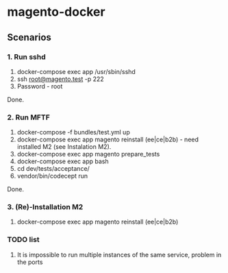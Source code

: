 # magento-docker

## Scenarios

### 1. Run sshd
 
1. docker-compose exec app /usr/sbin/sshd
2. ssh root@magento.test -p 222
3. Password - root

Done.

### 2. Run MFTF

1. docker-compose -f bundles/test.yml up
2. docker-compose exec app magento reinstall (ee|ce|b2b) - need installed M2 (see Instalation M2).
3. docker-compose exec app magento prepare_tests
4. docker-compose exec app bash
5. cd dev/tests/acceptance/
6. vendor/bin/codecept run

Done.

### 3. (Re)-Installation M2

1. docker-compose exec app magento reinstall (ee|ce|b2b)

### TODO list

1. It is impossible to run multiple instances of the same service, problem in the ports
